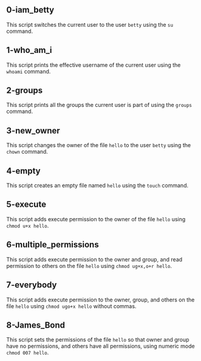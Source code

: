 ## 0-iam_betty
This script switches the current user to the user `betty` using the `su` command.
## 1-who_am_i
This script prints the effective username of the current user using the `whoami` command.
## 2-groups
This script prints all the groups the current user is part of using the `groups` command.
## 3-new_owner
This script changes the owner of the file `hello` to the user `betty` using the `chown` command.
## 4-empty
This script creates an empty file named `hello` using the `touch` command.
## 5-execute
This script adds execute permission to the owner of the file `hello` using `chmod u+x hello`.
## 6-multiple_permissions
This script adds execute permission to the owner and group, and read permission to others on the file `hello` using `chmod ug+x,o+r hello`.
## 7-everybody
This script adds execute permission to the owner, group, and others on the file `hello` using `chmod ugo+x hello` without commas.
## 8-James_Bond
This script sets the permissions of the file `hello` so that owner and group have no permissions, and others have all permissions, using numeric mode `chmod 007 hello`.
